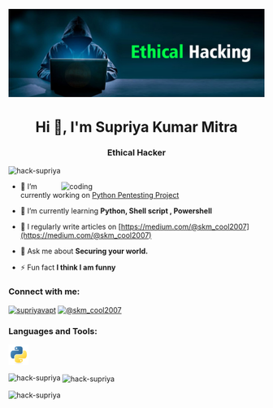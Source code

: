 <p align="center"><img src="https://github.com/hack-supriya/hack-supriya/blob/main/ethical-hacking.jpg" alt="Bt">

<h1 align="center">Hi 👋, I'm Supriya Kumar Mitra</h1>
<h3 align="center">Ethical Hacker</h3>

<p align="left"> <img src="https://komarev.com/ghpvc/?username=hack-supriya&label=Profile%20views&color=0e75b6&style=flat" alt="hack-supriya" /> </p>
<img align="right" alt="coding" width="400" src="https://user-images.githubusercontent.com/55389276/140866485-8fb1c876-9a8f-4d6a-98dc-08c4981eaf70.gif">

- 🔭 I’m currently working on [Python Pentesting Project](https://github.com/hack-supriya/Pentest-with-Python)

- 🌱 I’m currently learning **Python, Shell script , Powershell**

- 📝 I regularly write articles on [https://medium.com/@skm_cool2007](https://medium.com/@skm_cool2007)

- 💬 Ask me about **Securing your world.**

- ⚡ Fun fact **I think I am funny**

<h3 align="left">Connect with me:</h3>
<p align="left">
<a href="https://linkedin.com/in/supriyavapt" target="_blank" ><img align="center" src="https://raw.githubusercontent.com/rahuldkjain/github-profile-readme-generator/master/src/images/icons/Social/linked-in-alt.svg" alt="supriyavapt" height="30" width="40" /></a>
<a href="https://medium.com/@skm_cool2007" target="_blank" ><img align="center" src="https://raw.githubusercontent.com/rahuldkjain/github-profile-readme-generator/master/src/images/icons/Social/medium.svg" alt="@skm_cool2007" height="30" width="40" /></a>
</p>

<h3 align="left">Languages and Tools:</h3>
<p align="left"> <a href="https://www.python.org" target="_blank" rel="noreferrer"> <img src="https://raw.githubusercontent.com/devicons/devicon/master/icons/python/python-original.svg" alt="python" width="40" height="40"/> </a> </p>

<p><img align="left" src="https://github-readme-stats.vercel.app/api/top-langs?username=hack-supriya&show_icons=true&locale=en&layout=compact" alt="hack-supriya" /></p>

<p>&nbsp;<img align="center" src="https://github-readme-stats.vercel.app/api?username=hack-supriya&show_icons=true&locale=en" alt="hack-supriya" /></p>

<p><img align="center" src="https://github-readme-streak-stats.herokuapp.com/?user=hack-supriya&" alt="hack-supriya" /></p>

